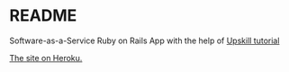 # README

Software-as-a-Service Ruby on Rails App with the help of [Upskill tutorial](http://upskillcourses.com) 

[The site on Heroku.](https://vast-hamlet-31927.herokuapp.com/) 